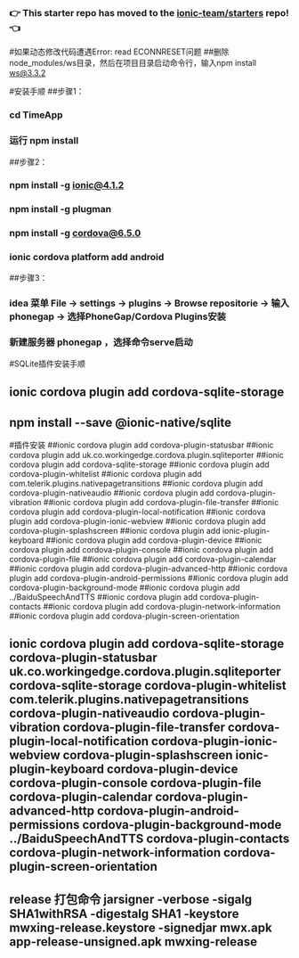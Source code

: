 ### :point_right: This starter repo has moved to the [ionic-team/starters](https://github.com/ionic-team/starters/tree/master/ionic-angular/official/tutorial) repo! :point_left:

#如果动态修改代码遭遇Error: read ECONNRESET问题
##删除node_modules/ws目录，然后在项目目录启动命令行，输入npm install ws@3.3.2


#安装手顺
##步骤1：
### cd TimeApp
### 运行 npm install
##步骤2：
### npm install -g ionic@4.1.2
### npm install -g plugman
### npm install -g cordova@6.5.0
### ionic cordova platform add android
##步骤3：
### idea 菜单 File -> settings -> plugins -> Browse repositorie -> 输入phonegap -> 选择PhoneGap/Cordova Plugins安装
### 新建服务器 phonegap ，选择命令serve启动

#SQLite插件安装手顺
## ionic cordova plugin add cordova-sqlite-storage
## npm install --save @ionic-native/sqlite

#插件安装
##ionic cordova plugin add cordova-plugin-statusbar
##ionic cordova plugin add uk.co.workingedge.cordova.plugin.sqliteporter
##ionic cordova plugin add cordova-sqlite-storage
##ionic cordova plugin add cordova-plugin-whitelist
##ionic cordova plugin add com.telerik.plugins.nativepagetransitions
##ionic cordova plugin add cordova-plugin-nativeaudio
##ionic cordova plugin add cordova-plugin-vibration
##ionic cordova plugin add cordova-plugin-file-transfer
##ionic cordova plugin add cordova-plugin-local-notification
##ionic cordova plugin add cordova-plugin-ionic-webview
##ionic cordova plugin add cordova-plugin-splashscreen
##ionic cordova plugin add ionic-plugin-keyboard
##ionic cordova plugin add cordova-plugin-device
##ionic cordova plugin add cordova-plugin-console
##ionic cordova plugin add cordova-plugin-file
##ionic cordova plugin add cordova-plugin-calendar
##ionic cordova plugin add cordova-plugin-advanced-http
##ionic cordova plugin add cordova-plugin-android-permissions
##ionic cordova plugin add cordova-plugin-background-mode
##ionic cordova plugin add ../BaiduSpeechAndTTS
##ionic cordova plugin add cordova-plugin-contacts
##ionic cordova plugin add cordova-plugin-network-information
##ionic cordova plugin add cordova-plugin-screen-orientation




## ionic cordova plugin add cordova-sqlite-storage cordova-plugin-statusbar uk.co.workingedge.cordova.plugin.sqliteporter cordova-sqlite-storage cordova-plugin-whitelist com.telerik.plugins.nativepagetransitions cordova-plugin-nativeaudio cordova-plugin-vibration cordova-plugin-file-transfer cordova-plugin-local-notification cordova-plugin-ionic-webview cordova-plugin-splashscreen ionic-plugin-keyboard cordova-plugin-device cordova-plugin-console cordova-plugin-file cordova-plugin-calendar cordova-plugin-advanced-http cordova-plugin-android-permissions cordova-plugin-background-mode ../BaiduSpeechAndTTS cordova-plugin-contacts cordova-plugin-network-information cordova-plugin-screen-orientation

## release 打包命令 jarsigner -verbose -sigalg SHA1withRSA -digestalg SHA1 -keystore mwxing-release.keystore -signedjar mwx.apk app-release-unsigned.apk mwxing-release
